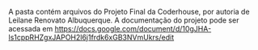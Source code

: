 A pasta contém arquivos do Projeto Final da Coderhouse, por autoria de Leilane Renovato Albuquerque. 
A documentação do projeto pode ser acessada em https://docs.google.com/document/d/10gJHA-ls1cppRHZgxJAPOH2l6j1frdk6xGB3NVmUkrs/edit
